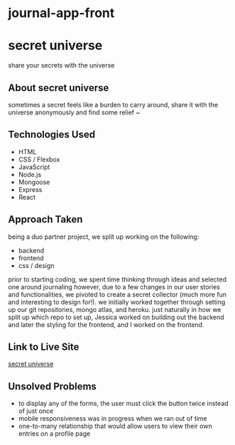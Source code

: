 # journal-app-front

# secret universe
share your secrets with the universe

## About secret universe
sometimes a secret feels like a burden to carry around, share it with the universe anonymously and find some relief ~

## Technologies Used

- HTML
- CSS / Flexbox
- JavaScript
- Node.js
- Mongoose
- Express
- React

## Approach Taken

being a duo partner project, we split up working on the following:
- backend
- frontend
- css / design

prior to starting coding, we spent time thinking through ideas and selected one around journaling however, due to a few changes in our user stories and functionalities, we pivoted to create a secret collector (much more fun and interesting to design for!).
we initially worked together through setting up our git repositories, mongo atlas, and heroku. just naturally in how we split up which repo to set up, Jessica worked on building out the backend and later the styling for the frontend, and I worked on the frontend.

## Link to Live Site

[secret universe](https://kbj-journal-front.herokuapp.com/)

## Unsolved Problems
- to display any of the forms, the user must click the button twice instead of just once
- mobile responsiveness was in progress when we ran out of time
- one-to-many relationship that would allow users to view their own entries on a profile page 
